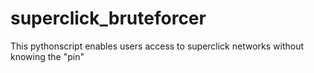 superclick_bruteforcer
======================

This pythonscript enables users access to superclick networks without knowing the "pin"